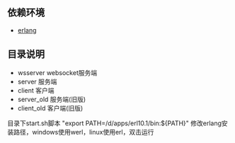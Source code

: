 ## 依赖环境
* [erlang](https://www.baidu.com/)

## 目录说明
* wsserver websocket服务端
* server 服务端
* client 客户端
* server_old 服务端(旧版)
* client_old 客户端(旧版)

目录下start.sh脚本 "export PATH=/d/apps/erl10.1/bin:${PATH}" 修改erlang安装路径，windows使用werl，linux使用erl，双击运行
